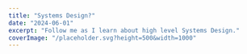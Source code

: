```yaml
---
title: "Systems Design?"
date: "2024-06-01"
excerpt: "Follow me as I learn about high level Systems Design."
coverImage: "/placeholder.svg?height=500&width=1000"
---
```


